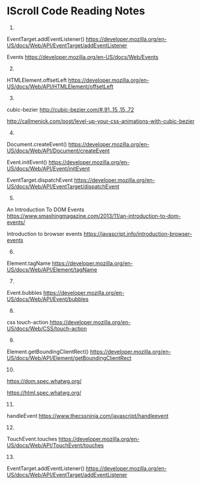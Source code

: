 # IScroll Code Reading Notes
1. 
EventTarget.addEventListener()
https://developer.mozilla.org/en-US/docs/Web/API/EventTarget/addEventListener

Events
https://developer.mozilla.org/en-US/docs/Web/Events

2. 
HTMLElement.offsetLeft
https://developer.mozilla.org/en-US/docs/Web/API/HTMLElement/offsetLeft

3. 
cubic-bezier
http://cubic-bezier.com/#.91,.15,.15,.72

http://callmenick.com/post/level-up-your-css-animations-with-cubic-bezier

4.
Document.createEvent()
https://developer.mozilla.org/en-US/docs/Web/API/Document/createEvent

Event.initEvent()
https://developer.mozilla.org/en-US/docs/Web/API/Event/initEvent

EventTarget.dispatchEvent
https://developer.mozilla.org/en-US/docs/Web/API/EventTarget/dispatchEvent

5.
An Introduction To DOM Events
https://www.smashingmagazine.com/2013/11/an-introduction-to-dom-events/

Introduction to browser events
https://javascript.info/introduction-browser-events


6.
Element.tagName
https://developer.mozilla.org/en-US/docs/Web/API/Element/tagName

7.
Event.bubbles
https://developer.mozilla.org/en-US/docs/Web/API/Event/bubbles

8.
css touch-action
https://developer.mozilla.org/en-US/docs/Web/CSS/touch-action

9.
Element.getBoundingClientRect()
https://developer.mozilla.org/en-US/docs/Web/API/Element/getBoundingClientRect

10.
https://dom.spec.whatwg.org/

https://html.spec.whatwg.org/


11.
handleEvent
https://www.thecssninja.com/javascript/handleevent

12.
TouchEvent.touches
https://developer.mozilla.org/en-US/docs/Web/API/TouchEvent/touches

13.
EventTarget.addEventListener()
https://developer.mozilla.org/en-US/docs/Web/API/EventTarget/addEventListener